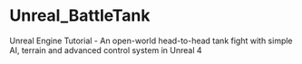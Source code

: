 # Unreal_BattleTank
Unreal Engine Tutorial - An open-world head-to-head tank fight with simple AI, terrain and advanced control system in Unreal 4
